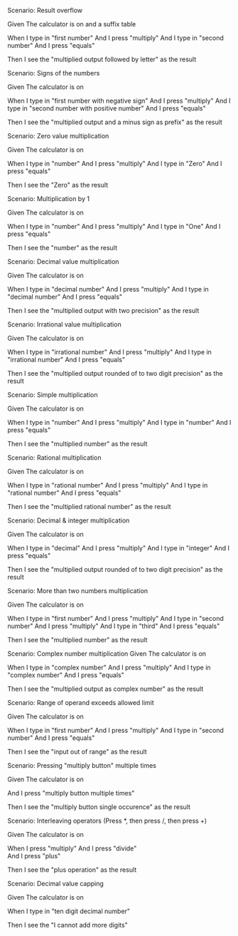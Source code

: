 Scenario: Result overflow

Given The calculator is on and a suffix table

When I type in "first number"
And I press "multiply"
And I type in "second number"
And I press "equals"

Then I see the "multiplied output followed by letter" as the result

Scenario: Signs of the numbers

Given The calculator is on

When I type in "first number with negative sign"
And I press "multiply"
And I type in "second number with positive number"
And I press "equals"

Then I see the "multiplied output and a minus sign as prefix" as the result

Scenario: Zero value multiplication

Given The calculator is on

When I type in "number"
And I press "multiply"
And I type in "Zero"
And I press "equals"

Then I see the "Zero" as the result

Scenario: Multiplication by 1

Given The calculator is on

When I type in "number"
And I press "multiply"
And I type in "One"
And I press "equals"

Then I see the "number" as the result

Scenario: Decimal value multiplication

Given The calculator is on

When I type in "decimal number"
And I press "multiply"
And I type in "decimal number"
And I press "equals"

Then I see the "multiplied output with two precision" as the result

Scenario: Irrational value multiplication

Given The calculator is on

When I type in "irrational number"
And I press "multiply"
And I type in "irrational number"
And I press "equals"

Then I see the "multiplied output rounded of to two digit precision" as the result

Scenario: Simple multiplication

Given The calculator is on

When I type in "number"
And I press "multiply"
And I type in "number"
And I press "equals"

Then I see the "multiplied number" as the result

Scenario: Rational multiplication

Given The calculator is on

When I type in "rational number"
And I press "multiply"
And I type in "rational number"
And I press "equals"

Then I see the "multiplied rational number" as the result

Scenario: Decimal & integer multiplication

Given The calculator is on

When I type in "decimal"
And I press "multiply"
And I type in "integer"
And I press "equals"

Then I see the "multiplied output rounded of to two digit precision" as the result

Scenario: More than two numbers multiplication

Given The calculator is on

When I type in "first number"
And I press "multiply"
And I type in "second number"
And I press "multiply"
And I type in "third"
And I press "equals"

Then I see the "multiplied number" as the result

Scenario: Complex number multiplication
Given The calculator is on

When I type in "complex number"
And I press "multiply"
And I type in "complex number"
And I press "equals"

Then I see the "multiplied output as complex number" as the result

Scenario: Range of operand exceeds allowed limit

Given The calculator is on

When I type in "first number"
And I press "multiply"
And I type in "second number"
And I press "equals"

Then I see the "input out of range" as the result

Scenario: Pressing "multiply button" multiple times

Given The calculator is on

And I press "multiply button multiple times"

Then I see the "multiply button single occurence" as the result

Scenario: Interleaving operators (Press *, then press /, then press +)

Given The calculator is on

When I press "multiply" 
And I press "divide"  
And I press "plus"

Then I see the "plus operation" as the result

Scenario: Decimal value capping

Given The calculator is on

When I type in "ten digit decimal number" 

Then I see the "I cannot add more digits"
